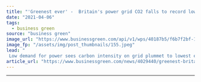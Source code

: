 ```yaml
---
title: "'Greenest ever' -  Britain's power grid CO2 falls to record low on Easter Monday"
date: "2021-04-06"
tags: 
  - business green
source: "business green"
image_url: "https://www.businessgreen.com/api/v1/wps/40187b5/f6b7f2bf-1163-4ebc-a99e-a44011987101/2/COP-control-room-national-grid-edited-version-1-185x114.jpeg"
image_fp: "/assets/img/post_thumbnails/155.jpeg"
lead: "
 Low demand for power sees carbon intensity on grid plummet to lowest ever level, National Grid ESO confirms ..."
article_url: "https://www.businessgreen.com/news/4029440/greenest-britain-power-grid-co2-falls-record-low-easter-monday"
---
```


---
